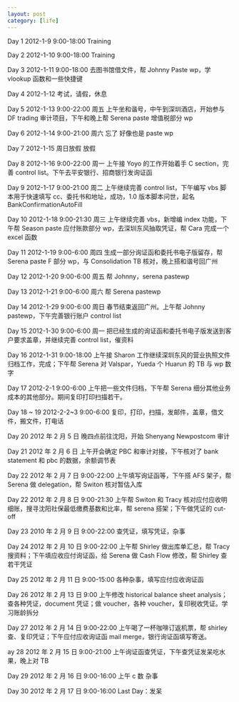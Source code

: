 ```yaml
---
layout: post
category: [life]
---
```


Day 1 2012-1-9 9:00-18:00 Training

Day 2 2012-1-10 9:00-18:00 Training

Day 3 2012-1-11 9:00-18:00 去图书馆借文件，帮 Johnny Paste wp，学 vlookup 函数和一些快捷键

Day 4 2012-1-12 考试，请假，休息

Day 5 2012-1-13 9:00-22:00 周五 上午坐和谐号，中午到深圳酒店，开始参与 DF trading 审计项目，下午和晚上帮 Serena paste 增值税部分 wp

Day 6 2012-1-14 9:00-21:00 周六 忘了 好像也是 paste wp

Day 7 2012-1-15 周日放假 放假

Day 8 2012-1-16 9:00-22:00 周一 上午接 Yoyo 的工作开始着手 C section，完善 control list。下午去平安银行、招商银行发询证函

Day 9 2012-1-17 9:00-21:00 周二 上午继续完善 control list，下午编写 vbs 脚本用于快速填写 cc、委托书和地址，成功，1.0 版本脚本问世，起名 BankConfirmationAutoFill

Day 10 2012-1-18 9:00-21:30 周三 上午继续完善 vbs，新增编 index 功能，下午帮 Season paste 应付账款部分 wp，去深圳东风抽取凭证，帮 Cara 完成一个 excel 函数

Day 11 2012-1-19 9:00-6:00 周四 生成一部分询证函和委托书电子版留存，帮 Serena paste F 部分 wp，与 Consolidation TB 核对，晚上搭和谐号回广州

Day 12 2012-1-20 9:00-6:00 周五 帮 Johnny，serena pastewp

Day 13 2012-1-21 9:00-6:00 周六 帮 Serena pastewp

Day 14 2012-1-29 9:00-6:00 周日 春节结束返回广州。上午帮 Johnny pastewp，下午完善银行账户 control list

Day 15 2012-1-30 9:00-6:00 周一 把已经生成的询证函和委托书电子版发送到客户要求盖章，并继续完善 control list，催资料

Day 16 2012-1-31 9:00-18:00 上午接 Sharon 工作继续深圳东风的营业执照文件归档工作，完成；下午帮 Serena 对 Valspar，Yueda 个 Huarun 的 TB 与 wp 数字

Day 17 2012-2-1 9:00-6:00 上午把一些文件归档，下午帮 Serena 细分其他业务成本的其他部分。期间复印打印扫描若干。

Day 18 ~ 19 2012-2-2~3 9:00-6:00 复印，打印，扫描，发邮件，盖章，借文件，搬文件，打电话

Day 20 2012 年 2 月 5 日 晚四点前往沈阳，开始 Shenyang Newpostcom 审计

Day 21 2012 年 2 月 6 日 上午开会确定 PBC 和审计对接，下午核对了 bank statement 和 pbc 的数据，余额调节表

Day 22 2012 年 2 月 7 日 9:00-22:00 上午填写询证函等，下午搭 AFS 架子，帮 Serena 做 delegation，帮 Switon 核对暂估入库

Day 22 2012 年 2 月 8 日 9:00-21:30 上午帮 Switon 和 Tracy 核对应付应收明细账，搜寻沈阳社保最低缴费基数和比率，帮 serena 搭架；下午做凭证的 cut-off

Day 23 2010 年 2 月 9 日 9:00-22:00 查凭证，填写凭证，杂事

Day 24 2012 年 2 月 10 日 9:00-22:00 上午帮 Shirley 做出库单汇总，帮 Tracy 搜资料；下午填应收应付询证函，给 Serena 做 Cash Flow 修改，帮 Shirley 查若干凭证

Day 25 2012 年 2 月 11 日 9:00-15:00 各种杂事，填写应付应收询证函

Day 26 2012 年 2 月 13 日 9:00 上午修改 historical balance sheet analysis；查各种凭证，document 凭证；做 voucher，各种 voucher，复印税收凭证。学习账龄拆分

Day 27 2012 年 2 月 14 日 9:00-22:00 上午喝了一杯咖啡订返机票，帮 shirley 查、复印凭证；下午应付应收询证函 mail merge，银行询证函填写寄送。

ay 28 2012 年 2 月 15 日 9:00-21:00 上午询证函查凭证，下午查凭证发呆吃水果，晚上对 TB

Day 29 2012 年 2 月 16 日 9:00-16:00 上午 c 数 杂事

Day 30 2012 年 2 月 17 日 9:00-16:00 Last Day：发呆
